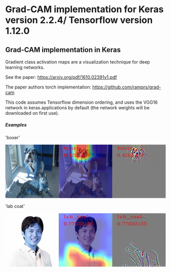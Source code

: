 # Grad-CAM implementation for Keras version 2.2.4/ Tensorflow version 1.12.0
## Grad-CAM implementation in Keras ##

Gradient class activation maps are a visualization technique for deep learning networks.

See the paper: https://arxiv.org/pdf/1610.02391v1.pdf

The paper authors torch implementation: https://github.com/ramprs/grad-cam


This code assumes Tensorflow dimension ordering, and uses the VGG16 network in keras.applications by default (the network weights will be downloaded on first use).

##### Examples

'boxer' 

![](/img_grad_cam/4.png)

'lab coat'

![](/img_grad_cam/2.jpg)



